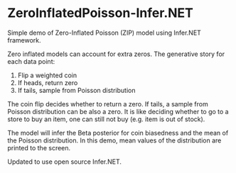 # ZeroInflatedPoisson-Infer.NET
Simple demo of Zero-Inflated Poisson (ZIP) model using Infer.NET framework.

Zero inflated models can account for extra zeros. The generative story for each data point:
1. Flip a weighted coin
2. If heads, return zero
3. If tails, sample from Poisson distribution

The coin flip decides whether to return a zero. If tails, a sample from Poisson distribution can be also a zero. It is like deciding whether to go to a store to buy an item, one can still not buy (e.g. item is out of stock).

The model will infer the Beta posterior for coin biasedness and the mean of the Poisson distribution. In this demo, mean values of the distribution are printed to the screen.

Updated to use open source Infer.NET.
